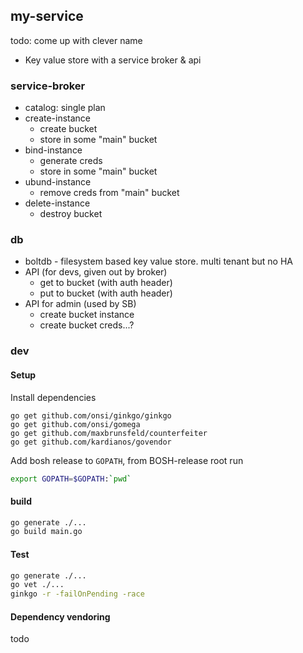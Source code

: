 ## my-service

todo: come up with clever name

* Key value store with a service broker & api


### service-broker
* catalog: single plan
* create-instance
    * create bucket
    * store in some "main" bucket
* bind-instance
	* generate creds
	* store in some "main" bucket
* ubund-instance
    * remove creds from "main" bucket
* delete-instance
    * destroy bucket

### db
* boltdb - filesystem based key value store. multi tenant but no HA
* API (for devs, given out by broker)
    * get to bucket (with auth header)
    * put to bucket (with auth header)
* API for admin (used by SB)
    * create bucket instance
    * create bucket creds...?

### dev
#### Setup
Install dependencies
```
go get github.com/onsi/ginkgo/ginkgo
go get github.com/onsi/gomega
go get github.com/maxbrunsfeld/counterfeiter
go get github.com/kardianos/govendor
```

Add bosh release to `GOPATH`, from BOSH-release root run 
```bash
export GOPATH=$GOPATH:`pwd`
```

#### build
```bash
go generate ./...
go build main.go
```

#### Test
```bash
go generate ./...
go vet ./...
ginkgo -r -failOnPending -race
```

#### Dependency vendoring
todo
